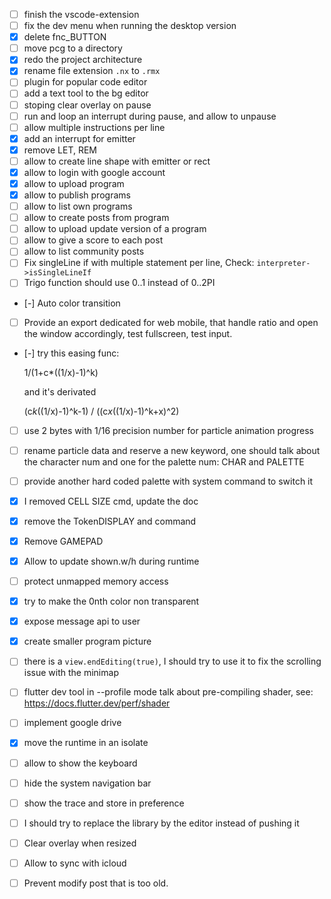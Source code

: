 - [ ] finish the vscode-extension
- [ ] fix the dev menu when running the desktop version
- [x] delete fnc_BUTTON
- [ ] move pcg to a directory
- [x] redo the project architecture
- [x] rename file extension `.nx` to `.rmx`
- [ ] plugin for popular code editor
- [ ] add a text tool to the bg editor
- [ ] stoping clear overlay on pause
- [ ] run and loop an interrupt during pause, and allow to unpause
- [ ] allow multiple instructions per line
- [x] add an interrupt for emitter
- [x] remove LET, REM
- [ ] allow to create line shape with emitter or rect
- [x] allow to login with google account
- [x] allow to upload program
- [x] allow to publish programs
- [ ] allow to list own programs
- [ ] allow to create posts from program
- [ ] allow to upload update version of a program
- [ ] allow to give a score to each post
- [ ] allow to list community posts
- [ ] Fix singleLine if with multiple statement per line, Check: `interpreter->isSingleLineIf`
- [ ] Trigo function should use 0..1 instead of 0..2PI
- [-] Auto color transition
- [ ] Provide an export dedicated for web mobile, that handle ratio and open the window accordingly, test fullscreen, test input.
- [-] try this easing func:

	1/(1+c*((1/x)-1)^k)

	and it's derivated

	(c*k*((1/x)-1)^k-1) / ((c*x*((1/x)-1)^k+x)^2)

- [ ] use 2 bytes with 1/16 precision number for particle animation progress
- [ ] rename particle data and reserve a new keyword, one should talk about the character num and one for the palette num: CHAR and PALETTE
- [ ] provide another hard coded palette with system command to switch it
- [x] I removed CELL SIZE cmd, update the doc
- [x] remove the TokenDISPLAY and command
- [x] Remove GAMEPAD
- [x] Allow to update shown.w/h during runtime
- [ ] protect unmapped memory access
- [x] try to make the 0nth color non transparent
- [x] expose message api to user
- [x] create smaller program picture
- [ ] there is a `view.endEditing(true)`, I should try to use it to fix the scrolling issue with the minimap
- [ ] flutter dev tool in --profile mode talk about pre-compiling shader, see: https://docs.flutter.dev/perf/shader
- [ ] implement google drive
- [x] move the runtime in an isolate
- [ ] allow to show the keyboard
- [ ] hide the system navigation bar
- [ ] show the trace and store in preference
- [ ] I should try to replace the library by the editor instead of pushing it
- [ ] Clear overlay when resized
- [ ] Allow to sync with icloud
- [ ] Prevent modify post that is too old.

